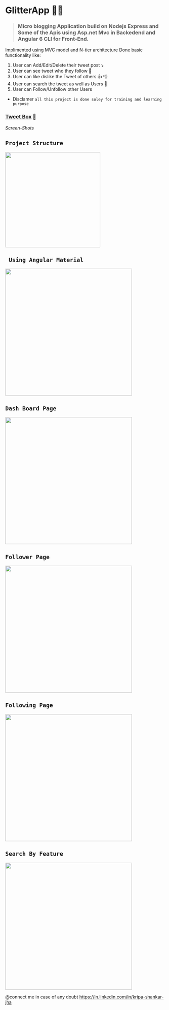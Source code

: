 # GlitterApp :guardsman:
> ###  Micro blogging Application build on Nodejs Express and Some of the Apis using Asp.net Mvc in Backedend and Angular 6 CLI for Front-End.
Implimented using MVC model and N-tier architecture Done basic  functionality like:
1. User can Add/Edit/Delete their tweet post :arrow_heading_down:
2. User can see tweet who they follow :information_desk_person:
3. User can like dislike the Tweet of others :+1: :-1:
4. User can search the tweet as well as Users :raised_hands:
5. User can Follow/Unfollow other Users
* Disclamer `all this project is done soley for training and learning purpose`


### <u>**Tweet Box**</u> :restroom:

*Screen-Shots*

## `` Project Structure ``
<img src="https://s33.postimg.cc/bpp79y13z/project_Structure.png" width="300px">


## `` Using Angular Material``

<img src="https://s33.postimg.cc/jv7983hn3/compose_Tweet.png" width="400px">


## `` Dash Board Page ``
<img src="https://s33.postimg.cc/49pxo689r/Dashboard.png" width="400px">

## `` Follower Page ``
<img src="https://s33.postimg.cc/sq83imlv3/follower.png" width="400px">

## `` Following Page ``
<img src="https://s33.postimg.cc/anf0rexq7/following.png" width="400px">

## `` Search By Feature ``
<img src="https://s33.postimg.cc/7tbvdz39r/Search_BY.png" width="400px">


@connect me in case of any doubt https://in.linkedin.com/in/kripa-shankar-jha


